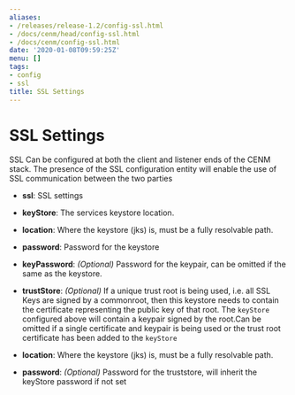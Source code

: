 ```yaml
---
aliases:
- /releases/release-1.2/config-ssl.html
- /docs/cenm/head/config-ssl.html
- /docs/cenm/config-ssl.html
date: '2020-01-08T09:59:25Z'
menu: []
tags:
- config
- ssl
title: SSL Settings
---
```



# SSL Settings

SSL Can be configured at both the client and listener ends of the CENM stack. The presence of the SSL
configuration entity will enable the use of SSL communication between the two parties


* **ssl**:
SSL settings


* **keyStore**:
The services keystore location.


* **location**:
Where the keystore (jks) is, must be a fully resolvable path.


* **password**:
Password for the keystore


* **keyPassword**:
*(Optional)* Password for the keypair, can be omitted if the same as the keystore.




* **trustStore**:
*(Optional)* If a unique trust root is being used, i.e. all SSL Keys are signed by a commonroot, then this keystore needs to contain the certificate representing the public key of
that root. The `keyStore` configured above will contain a keypair signed by the root.Can be omitted if a single certificate and keypair is being used or the trust root certificate
has been added to the `keyStore`
* **location**:
Where the keystore (jks) is, must be a fully resolvable path.


* **password**:
*(Optional)* Password for the truststore, will inherit the keyStore password if not set
